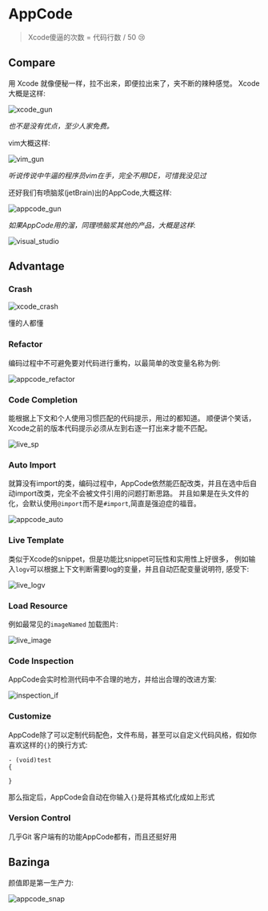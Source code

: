 # AppCode

> Xcode傻逼的次数 = 代码行数 / 50 😢

## Compare

用 Xcode 就像便秘一样，拉不出来，即便拉出来了，夹不断的辣种感觉。
Xcode大概是这样:

![xcode_gun](../IMG/xcode_gun.jpg)

*也不是没有优点，至少人家免费。*

vim大概这样:

![vim_gun](../IMG/vim.jpg)

*听说传说中牛逼的程序员vim在手，完全不用IDE，可惜我没见过*

还好我们有喷脑浆(jetBrain)出的AppCode,大概这样:

![appcode_gun](../IMG/jetbrain_gun.jpg)

*如果AppCode用的溜，同理喷脑浆其他的产品，大概是这样*:

![visual_studio](../IMG/visual_studio.jpg)

## Advantage

### Crash

![xcode_crash](../IMG/xcode_crash.jpeg)

懂的人都懂

### Refactor

编码过程中不可避免要对代码进行重构，以最简单的改变量名称为例:

![appcode_refactor](../IMG/appcode_refactor.gif)

### Code Completion

能根据上下文和个人使用习惯匹配的代码提示，用过的都知道。
顺便讲个笑话，Xcode之前的版本代码提示必须从左到右逐一打出来才能不匹配。

![live_sp](../IMG/live_sp.gif)

### Auto Import

就算没有import的类，编码过程中，AppCode依然能匹配改类，并且在选中后自动import改类，完全不会被文件引用的问题打断思路。
并且如果是在头文件的化，会默认使用`@import`而不是`#import`,简直是强迫症的福音。

![appcode_auto](../IMG/appcode_auto.gif)

### Live Template

类似于Xcode的snippet，但是功能比snippet可玩性和实用性上好很多，
例如输入`logv`可以根据上下文判断需要log的变量，并且自动匹配变量说明符,
感受下:

![live_logv](../IMG/live_logv.gif)

### Load Resource

例如最常见的`imageNamed` 加载图片:

![live_image](../IMG/live_image.gif)

### Code Inspection

AppCode会实时检测代码中不合理的地方，并给出合理的改进方案:

![inspection_if](../IMG/inspection_if.gif)

### Customize

AppCode除了可以定制代码配色，文件布局，甚至可以自定义代码风格，假如你喜欢这样的`{}`的换行方式:

  ```
  - (void)test
  {

  }
  ```

  那么指定后，AppCode会自动在你输入`{}`是将其格式化成如上形式

### Version Control

几乎Git 客户端有的功能AppCode都有，而且还挺好用

## Bazinga

颜值即是第一生产力:

![appcode_snap](../IMG/appcode_snap.png)
